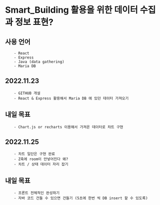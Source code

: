 # Smart_Building 활용을 위한 데이터 수집과 정보 표현?

## 사용 언어

        - React
        - Express
        - Java (data gathering)
        - Maria DB

## 2022.11.23

        - GITHUB 개설
        - React & Express 활용해서 Maria DB 에 있던 데이터 가져오기

## 내일 목표

        - Chart.js or recharts 이용해서 가져온 데이터로 차트 구현

## 2022.11.25

        - 차트 일단은 구현 완료
        - Z축에 room이 안넣어진다 왜?
        - 차트 / 상태 데이터 자리 잡기

## 내일 목표

        - 프론트 전체적인 완성하기
        - 자바 코드 건들 수 있으면 건들기 (5초에 한번 씩 DB insert 할 수 있도록)

